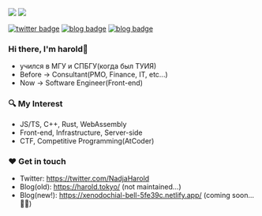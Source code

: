 <a href="https://github.com/anuraghazra/github-readme-stats" style="display:inline-block;">
<img style="float:initial;" src="https://github-readme-stats.vercel.app/api?username=nadjaharold&count_private=true&show_icons=true&theme=buefy&hide_border=true" />
</a>
<a href="https://github.com/anuraghazra/github-readme-stats" style="display:inline-block;">
<img style="float:initial;" src="https://github-readme-stats.vercel.app/api/top-langs/?username=nadjaharold&hide_border=true&theme=buefy&layout=compact" />
</a>

[![twitter badge](https://img.shields.io/badge/twitter-_NadjaHarold-1da1f2?style=flat-square&logo=twitter)](https://twitter.com/NadjaHarold) [![blog badge](https://img.shields.io/badge/blogOld-webmas!-1f425f?style=flat-square)](https://harold.tokyo) [![blog badge](https://img.shields.io/badge/blogNew-harold's%20diary-1f425f?style=flat-square)](https://xenodochial-bell-5fe39c.netlify.app/)

### Hi there, I'm harold📯

- учился в МГУ и СПБГУ(когда был ТУИЯ)
- Before -> Consultant(PMO, Finance, IT, etc...)
- Now -> Software Engineer(Front-end)

### 🔍 My Interest

- JS/TS, C++, Rust, WebAssembly
- Front-end, Infrastructure, Server-side
- CTF, Competitive Programming(AtCoder)

### ❤️ Get in touch

- Twitter: https://twitter.com/NadjaHarold
- Blog(old): https://harold.tokyo/ (not maintained...)
- Blog(new!): https://xenodochial-bell-5fe39c.netlify.app/ (coming soon...💪💪)
